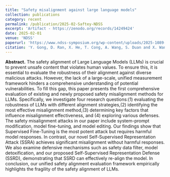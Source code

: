 ```yaml
---
title: "Safety misalignment against large language models"
collection: publications
category: recent
permalink: /publication/2025-02-Saftey-NDSS
excerpt: 'Artifact - https://zenodo.org/records/14249424'
date: 2025-02-01
venue: 'NDSS'
paperurl: 'https://www.ndss-symposium.org/wp-content/uploads/2025-1089-paper.pdf'
citation: 'Y. Gong, D. Ran, X. He, T. Cong, A. Wang, S. Duan and X. Wang (2025). Safety Misalignment Against Large Language Models. In Proceedings of the 2025 Annual Network and Distributed System Security Symposium (NDSS).'
---
```

**Abstract.** The safety alignment of Large Language Models (LLMs) is crucial to prevent unsafe content that violates human values. To ensure this, it is essential to evaluate the robustness of their alignment against diverse malicious attacks. However, the lack of a large-scale, unified measurement framework hinders a comprehensive understanding of potential vulnerabilities. To fill this gap, this paper presents the first comprehensive evaluation of existing and newly proposed safety misalignment methods for LLMs. Specifically, we investigate four research questions:(1) evaluating the robustness of LLMs with different alignment strategies,(2) identifying the most effective misalignment method,(3) determining key factors that influence misalignment effectiveness, and (4) exploring various defenses. The safety misalignment attacks in our paper include system-prompt modification, model fine-tuning, and model editing. Our findings show that Supervised Fine-Tuning is the most potent attack but requires harmful model responses. In contrast, our novel Self-Supervised Representation Attack (SSRA) achieves significant misalignment without harmful responses. We also examine defensive mechanisms such as safety data filter, model detoxification, and our proposed Self-Supervised Representation Defense (SSRD), demonstrating that SSRD can effectively re-align the model. In conclusion, our unified safety alignment evaluation framework empirically highlights the fragility of the safety alignment of LLMs.
